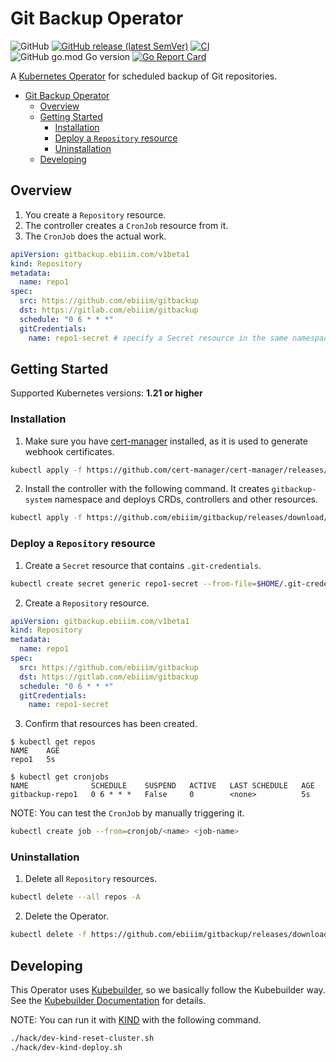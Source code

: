 # Git Backup Operator

![GitHub](https://img.shields.io/github/license/ebiiim/gitbackup)
[![GitHub release (latest SemVer)](https://img.shields.io/github/v/release/ebiiim/gitbackup)](https://github.com/ebiiim/gitbackup/releases/latest)
[![CI](https://github.com/ebiiim/gitbackup/actions/workflows/ci.yaml/badge.svg)](https://github.com/ebiiim/gitbackup/actions/workflows/ci.yaml)
![GitHub go.mod Go version](https://img.shields.io/github/go-mod/go-version/ebiiim/gitbackup)
[![Go Report Card](https://goreportcard.com/badge/github.com/ebiiim/gitbackup)](https://goreportcard.com/report/github.com/ebiiim/gitbackup)

A [Kubernetes Operator](https://kubernetes.io/docs/concepts/extend-kubernetes/operator/) for scheduled backup of Git repositories.

<!-- START doctoc generated TOC please keep comment here to allow auto update -->
<!-- DON'T EDIT THIS SECTION, INSTEAD RE-RUN doctoc TO UPDATE -->

- [Git Backup Operator](#git-backup-operator)
  - [Overview](#overview)
  - [Getting Started](#getting-started)
    - [Installation](#installation)
    - [Deploy a `Repository` resource](#deploy-a-repository-resource)
    - [Uninstallation](#uninstallation)
  - [Developing](#developing)

<!-- END doctoc generated TOC please keep comment here to allow auto update -->

## Overview

1. You create a `Repository` resource.
2. The controller creates a `CronJob` resource from it.
3. The `CronJob` does the actual work.

```yaml
apiVersion: gitbackup.ebiiim.com/v1beta1
kind: Repository
metadata:
  name: repo1
spec:
  src: https://github.com/ebiiim/gitbackup
  dst: https://gitlab.com/ebiiim/gitbackup
  schedule: "0 6 * * *"
  gitCredentials:
    name: repo1-secret # specify a Secret resource in the same namespace
```

## Getting Started

Supported Kubernetes versions: __1.21 or higher__

### Installation

1. Make sure you have [cert-manager](https://cert-manager.io/) installed, as it is used to generate webhook certificates.

```sh
kubectl apply -f https://github.com/cert-manager/cert-manager/releases/download/v1.10.0/cert-manager.yaml
```

2. Install the controller with the following command. It creates `gitbackup-system` namespace and deploys CRDs, controllers and other resources.

```sh
kubectl apply -f https://github.com/ebiiim/gitbackup/releases/download/v0.1.0/gitbackup.yaml
```

### Deploy a `Repository` resource

1. Create a `Secret` resource that contains `.git-credentials`.
	
```sh
kubectl create secret generic repo1-secret --from-file=$HOME/.git-credentials
```

2. Create a `Repository` resource.

```yaml
apiVersion: gitbackup.ebiiim.com/v1beta1
kind: Repository
metadata:
  name: repo1
spec:
  src: https://github.com/ebiiim/gitbackup
  dst: https://gitlab.com/ebiiim/gitbackup
  schedule: "0 6 * * *"
  gitCredentials:
    name: repo1-secret
```

3. Confirm that resources has been created.

```
$ kubectl get repos
NAME    AGE
repo1   5s

$ kubectl get cronjobs
NAME              SCHEDULE    SUSPEND   ACTIVE   LAST SCHEDULE   AGE
gitbackup-repo1   0 6 * * *   False     0        <none>          5s
```

NOTE: You can test the `CronJob` by manually triggering it.

```sh
kubectl create job --from=cronjob/<name> <job-name>
```

### Uninstallation

1. Delete all `Repository` resources.

```sh
kubectl delete --all repos -A
```

2. Delete the Operator.

```sh
kubectl delete -f https://github.com/ebiiim/gitbackup/releases/download/v0.1.0/gitbackup.yaml
```

## Developing

This Operator uses [Kubebuilder](https://github.com/kubernetes-sigs/kubebuilder), so we basically follow the Kubebuilder way. See the [Kubebuilder Documentation](https://book.kubebuilder.io/introduction.html) for details.


NOTE: You can run it with [KIND](https://sigs.k8s.io/kind) with the following command.

```sh
./hack/dev-kind-reset-cluster.sh
./hack/dev-kind-deploy.sh
```
